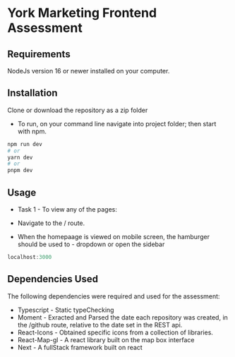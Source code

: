 # York Marketing Frontend Assessment

## Requirements

NodeJs version 16 or newer installed on your computer.

## Installation

Clone or download the repository as a zip folder

- To run, on your command line navigate into project folder; then start with npm.

```bash
npm run dev
# or
yarn dev
# or
pnpm dev
```

## Usage

- Task 1 - To view any of the pages:

- Navigate to the / route.
- When the homepaage is viewed on mobile screen, the hamburger should be used to - dropdown or open the sidebar

```JavaScript
localhost:3000
```

## Dependencies Used

The following dependencies were required and used for the assessment:

- Typescript - Static typeChecking
- Moment - Exracted and Parsed the date each repository was created, in the /github route, relative to the date set in the REST api.
- React-Icons - Obtained specific icons from a collection of libraries.
- React-Map-gl - A react library built on the map box interface
- Next - A fullStack framework built on react
